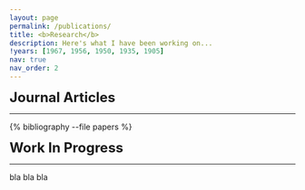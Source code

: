```yaml
---
layout: page
permalink: /publications/
title: <b>Research</b>
description: Here's what I have been working on...
!years: [1967, 1956, 1950, 1935, 1905]
nav: true
nav_order: 2
---
```

<!-- _pages/publications.md -->
<div class="publications">

<font size="5"><b> Journal Articles </b></font>
<hr>  
  {% bibliography --file papers %}
  
<font size="5"><b> Work In Progress </b></font>   
<hr>
bla bla bla    
</div>
